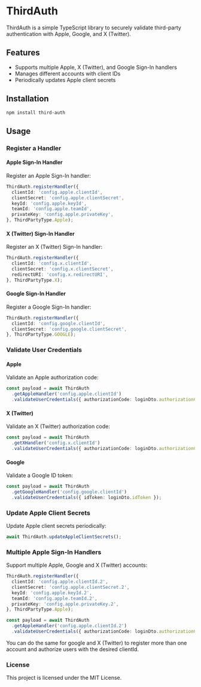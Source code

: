 
# ThirdAuth

ThirdAuth is a simple TypeScript library to securely validate third-party authentication with Apple, Google, and X (Twitter).

## Features
- Supports multiple Apple, X (Twitter), and Google Sign-In handlers
- Manages different accounts with client IDs
- Periodically updates Apple client secrets

## Installation
```sh
npm install third-auth
```

## Usage

### Register a Handler

#### Apple Sign-In Handler
Register an Apple Sign-In handler:

```typescript
ThirdAuth.registerHandler({
  clientId: 'config.apple.clientId',
  clientSecret: 'config.apple.clientSecret',
  keyId: 'config.apple.keyId',
  teamId: 'config.apple.teamId',
  privateKey: 'config.apple.privateKey',
}, ThirdPartyType.Apple);
```

#### X (Twitter) Sign-In Handler
Register an X (Twitter) Sign-In handler:

```typescript
ThirdAuth.registerHandler({
  clientId: 'config.x.clientId',
  clientSecret: 'config.x.clientSecret',
  redirectURI: 'config.x.redirectURI',
}, ThirdPartyType.X);
```

#### Google Sign-In Handler
Register a Google Sign-In handler:

```typescript
ThirdAuth.registerHandler({
  clientId: 'config.google.clientId',
  clientSecret: 'config.google.clientSecret',
}, ThirdPartyType.GOOGLE);
```

### Validate User Credentials

#### Apple
Validate an Apple authorization code:

```typescript
const payload = await ThirdAuth
  .getAppleHandler('config.apple.clientId')
  .validateUserCredentials({ authorizationCode: loginDto.authorizationCode });
```

#### X (Twitter)
Validate an X (Twitter) authorization code:

```typescript
const payload = await ThirdAuth
  .getXHandler('config.x.clientId')
  .validateUserCredentials({ authorizationCode: loginDto.authorizationCode });
```

#### Google
Validate a Google ID token:

```typescript
const payload = await ThirdAuth
  .getGoogleHandler('config.google.clientId')
  .validateUserCredentials({ idToken: loginDto.idToken });
```

### Update Apple Client Secrets
Update Apple client secrets periodically:

```typescript
await ThirdAuth.updateAppleClientSecrets();
```

### Multiple Apple Sign-In Handlers
Support multiple Apple, Google and X (Twitter) accounts:

```typescript
ThirdAuth.registerHandler({
  clientId: 'config.apple.clientId.2',
  clientSecret: 'config.apple.clientSecret.2',
  keyId: 'config.apple.keyId.2',
  teamId: 'config.apple.teamId.2',
  privateKey: 'config.apple.privateKey.2',
}, ThirdPartyType.Apple);

const payload = await ThirdAuth
  .getAppleHandler('config.apple.clientId.2')
  .validateUserCredentials({ authorizationCode: loginDto.authorizationCode });
```
You can do the same for google and X (Twitter) to register more than one account and authorize users with the desired clientId.

### License
This project is licensed under the MIT License.
